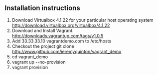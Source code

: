 Installation instructions
-------------------------

1. Download Virtualbox 4.1.22 for your particular host operating system
   http://download.virtualbox.org/virtualbox/4.1.22
2. Download and Install Vagrant.
   http://downloads.vagrantup.com/tags/v1.0.5
3. Add 33.33.33.10 vagrantdemo.com to /etc/hosts
4. Checkout the project
   git clone http://www.github.com/jeremyquinton/vagrant_demo
5. cd vagrant_demo
6. vagrant up --no-provision
7. vagrant provision
